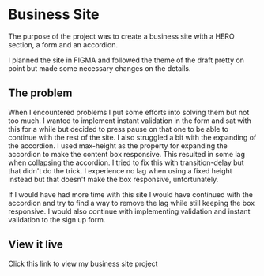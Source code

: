 # Business Site

The purpose of the project was to create a business site with a HERO section, a form and an accordion.

I planned the site in FIGMA and followed the theme of the draft pretty on point but made some necessary changes on the details.

## The problem

When I encountered problems I put some efforts into solving them but not too much. I wanted to implement instant validation in the form and sat with this for a while but decided to press pause on that one to be able to continue with the rest of the site. I also struggled a bit with the expanding of the accordion. I used max-height as the property for expanding the accordion to make the content box responsive. This resulted in some lag when collapsing the accordion. I tried to fix this with transition-delay but that didn't do the trick. I experience no lag when using a fixed height instead but that doesn't make the box responsive, unfortunately.

If I would have had more time with this site I would have continued with the accordion and try to find a way to remove the lag while still keeping the box responsive. I would also continue with implementing validation and instant validation to the sign up form. 

## View it live

Click this link to view my business site project 